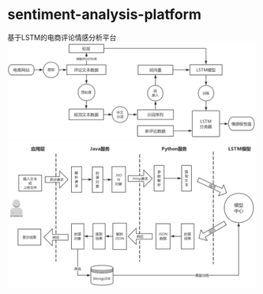 # sentiment-analysis-platform
基于LSTM的电商评论情感分析平台
![](sentiment_proj/img/structure.png)
![](sentiment_proj/img/system.png)
